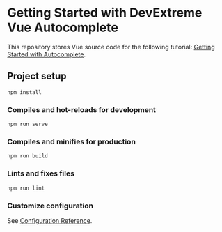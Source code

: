# Getting Started with DevExtreme Vue Autocomplete

This repository stores Vue source code for the following tutorial: [Getting Started with Autocomplete](https://js.devexpress.com/Documentation/Guide/UI_Components/Autocomplete/Getting_Started_with_Autocomplete).

## Project setup
```
npm install
```

### Compiles and hot-reloads for development
```
npm run serve
```

### Compiles and minifies for production
```
npm run build
```

### Lints and fixes files
```
npm run lint
```

### Customize configuration
See [Configuration Reference](https://cli.vuejs.org/config/).
